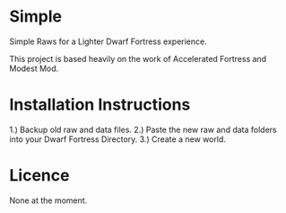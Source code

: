 Simple
======
Simple Raws for a Lighter Dwarf Fortress experience.

This project is based heavily on the work of Accelerated Fortress and Modest Mod.

Installation Instructions
=========================
1.) Backup old raw and data files.
2.) Paste the new raw and data folders into your Dwarf Fortress Directory.
3.) Create a new world.

Licence
=======
None at the moment.

